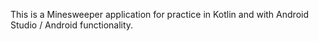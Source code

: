 This is a Minesweeper application for practice in Kotlin and with Android Studio / Android functionality. 

